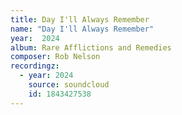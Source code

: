 ```yaml
---
title: Day I'll Always Remember
name: "Day I'll Always Remember"
year:  2024
album: Rare Afflictions and Remedies
composer: Rob Nelson
recordingz:
  - year: 2024
    source: soundcloud
    id: 1843427538
---
```

